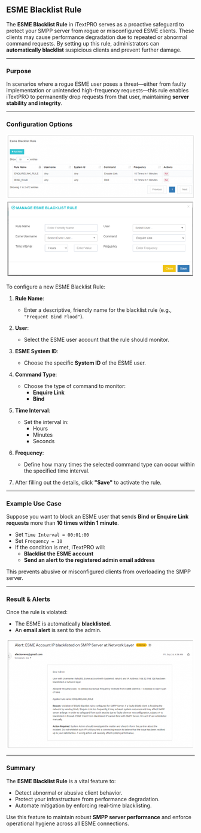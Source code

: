 ## ESME Blacklist Rule

The **ESME Blacklist Rule** in iTextPRO serves as a proactive safeguard to protect your SMPP server from rogue or misconfigured ESME clients. These clients may cause performance degradation due to repeated or abnormal command requests. By setting up this rule, administrators can **automatically blacklist** suspicious clients and prevent further damage.

---

### Purpose

In scenarios where a rogue ESME user poses a threat—either from faulty implementation or unintended high-frequency requests—this rule enables iTextPRO to permanently drop requests from that user, maintaining **server stability and integrity**.

---

### Configuration Options

![Blacklist Rule Setup](images/blacklist1.png)  
![Blacklist Rule Fields](images/blacklist2.png)

To configure a new ESME Blacklist Rule:

1. **Rule Name**:  
   - Enter a descriptive, friendly name for the blacklist rule (e.g., `"Frequent Bind Flood"`).

2. **User**:  
   - Select the ESME user account that the rule should monitor.

3. **ESME System ID**:  
   - Choose the specific **System ID** of the ESME user.

4. **Command Type**:  
   - Choose the type of command to monitor:
     - **Enquire Link**
     - **Bind**

5. **Time Interval**:  
   - Set the interval in:
     - Hours
     - Minutes
     - Seconds

6. **Frequency**:  
   - Define how many times the selected command type can occur within the specified time interval.

7. After filling out the details, click **"Save"** to activate the rule.

---

### Example Use Case

Suppose you want to block an ESME user that sends **Bind or Enquire Link requests** more than **10 times within 1 minute**.  
- Set `Time Interval = 00:01:00`  
- Set `Frequency = 10`  
- If the condition is met, iTextPRO will:
  - **Blacklist the ESME account**
  - **Send an alert to the registered admin email address**

This prevents abusive or misconfigured clients from overloading the SMPP server.

---

### Result & Alerts

Once the rule is violated:
- The ESME is automatically **blacklisted**.
- An **email alert** is sent to the admin.

![Blacklist Result](images/blacklist3.png)

---

### Summary

The **ESME Blacklist Rule** is a vital feature to:
- Detect abnormal or abusive client behavior.
- Protect your infrastructure from performance degradation.
- Automate mitigation by enforcing real-time blacklisting.

Use this feature to maintain robust **SMPP server performance** and enforce operational hygiene across all ESME connections.
